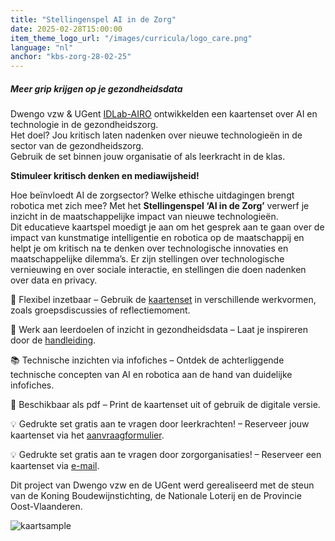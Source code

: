 ```yaml
---
title: "Stellingenspel AI in de Zorg"
date: 2025-02-28T15:00:00
item_theme_logo_url: "/images/curricula/logo_care.png"
language: "nl"
anchor: "kbs-zorg-28-02-25"
---
```

##### Meer grip krijgen op je gezondheidsdata 

Dwengo vzw & UGent [IDLab-AIRO](https://airo.ugent.be/)  ontwikkelden een kaartenset over AI en technologie in de gezondheidszorg.<br>
Het doel? Jou kritisch laten nadenken over nieuwe technologieën in de sector van de gezondheidszorg.<br>
Gebruik de set binnen jouw organisatie of als leerkracht in de klas. 

**Stimuleer kritisch denken en mediawijsheid!**   

Hoe beïnvloedt AI de zorgsector? Welke ethische uitdagingen brengt robotica met zich mee?
Met het **Stellingenspel ‘AI in de Zorg’** verwerf je inzicht in de maatschappelijke impact van nieuwe technologieën.<br>
Dit educatieve kaartspel moedigt je aan om het gesprek aan te gaan over de impact van kunstmatige intelligentie en robotica op de maatschappij en helpt je om kritisch na te denken over technologische innovaties en maatschappelijke dilemma’s. Er zijn stellingen over technologische vernieuwing en over sociale interactie, en stellingen die doen nadenken over data en privacy.

🔄 Flexibel inzetbaar – Gebruik de [kaartenset](https://dwengo.org/assets/files/care/Kaartset_AIIndeZorg_AIOpSchool_Dwengo.pdf) in verschillende werkvormen, zoals groepsdiscussies of reflectiemoment.

🎯 Werk aan leerdoelen of inzicht in gezondheidsdata – Laat je inspireren door de [handleiding](https://dwengo.org/assets/files/care/AIIndeZorgKaartenset_UitlegVoorLeerkracht.pdf).     

📚 Technische inzichten via infofiches – Ontdek de achterliggende technische concepten van AI en robotica aan de hand van duidelijke infofiches. 

📄 Beschikbaar als pdf – Print de kaartenset uit of gebruik de digitale versie.

💡 Gedrukte set gratis aan te vragen door leerkrachten! – Reserveer jouw kaartenset via het [aanvraagformulier](https://dwengo-forms.ilabt.imec.be/forms/aanvraagformulier-kaartenspel-fflaw1).

💡 Gedrukte set gratis aan te vragen door zorgorganisaties! – Reserveer een kaartenset via [e-mail](mailto:info@dwengo.org).

Dit project van Dwengo vzw en de UGent werd gerealiseerd met de steun van de Koning Boudewijnstichting, de Nationale Loterij en de Provincie Oost-Vlaanderen.

![kaartsample](https://github.com/user-attachments/assets/c2491657-e18f-48d4-bd00-0b2d5db65dfb)
